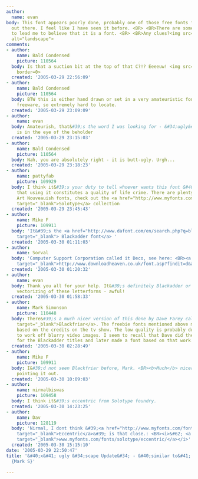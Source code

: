 ```yaml
---
author:
  name: evan
body: This font appears poorly done, probably one of those free fonts from the bazillion
  out there. I feel like I have seen it before. <BR> <BR>There are some consistencies
  to lead me to believe that it is a font. <BR> <BR>Any clues?<img src="http://www.typophile.com/forums/messages/83/68313.jpg"
  alt="landscape">
comments:
- author:
    name: Bald Condensed
    picture: 110564
  body: Is that a suction bit at the top of that C?!? Eeeeuw! <img src="http://www.typophile.com/forums/clipart/bigsmile.gif"
    border=0>
  created: '2005-03-29 22:56:09'
- author:
    name: Bald Condensed
    picture: 110564
  body: BTW this is either hand drawn or set in a very amateuristic font, <BR>so probably
    freeware, so extremely hard to locate.
  created: '2005-03-29 23:09:09'
- author:
    name: evan
  body: Amateurish, that&#39;s the word I was looking for - &#34;ugly&#34; - beauty
    is in the eye of the beholder
  created: '2005-03-29 23:15:03'
- author:
    name: Bald Condensed
    picture: 110564
  body: Nah, you are absolutely right - it is butt-ugly. Urgh...
  created: '2005-03-29 23:18:23'
- author:
    name: pattyfab
    picture: 109929
  body: I think it&#39;s your duty to tell whoever wants this font &#40;client, friend&#41;
    that using it constitutes a quality of life crime. There are plenty of lovely
    Art Nouveauish fonts, check out the <a href="http://www.myfonts.com/browse/foundry/solotype/?idtype=foundry&amp;itemsperpage=100&amp;resultcount=113&amp;page=1"
    target="_blank">Solotype</a> collection
  created: '2005-03-29 23:45:43'
- author:
    name: Mike F
    picture: 109911
  body: 'It&#39;s the <a href="http://www.dafont.com/en/search.php?q=blackadder&amp;nb_ppp_old=50&amp;page=1&amp;text=SCAPE+PDATE&amp;nb_ppp=50&amp;classt=alpha"
    target="_blank"> Blackadder font</a> '
  created: '2005-03-30 01:11:03'
- author:
    name: Sorval
  body: 'Computer Support Corporation called it Deco, see here: <BR><a href="http://www.downloadheaven.co.uk/font.asp?findit=d&amp;offset=80"
    target="_blank">http://www.downloadheaven.co.uk/font.asp?findit=d&amp;offset=80</a>'
  created: '2005-03-30 01:20:32'
- author:
    name: evan
  body: Thank you all for your help. It&#39;s definitely Blackadder or Deco, but the
    vectorizing of these letterforms - awful!
  created: '2005-03-30 01:58:33'
- author:
    name: Mark Simonson
    picture: 110448
  body: There&#39;s a much nicer version of this done by Dave Farey called <a href="http://www.identifont.com/show?3UY"
    target="_blank">Blackfriar</a>. The freebie fonts mentioned above must have been
    based on the credits on the tv show. The low quality is probably due to trying
    to work off blurry video images. I seem to recall that Dave did the lettering
    for the Blackadder titles and later made a font based on that work.
  created: '2005-03-30 02:28:49'
- author:
    name: Mike F
    picture: 109911
  body: I&#39;d not seen Blackfriar before, Mark. <BR><b>Much</b> nicer. Thanks for
    pointing it out.
  created: '2005-03-30 10:09:03'
- author:
    name: nirmalbiswas
    picture: 109458
  body: I think it&#39;s eccentric from Solotype foundry.
  created: '2005-03-30 14:23:25'
- author:
    name: Dav
    picture: 128119
  body: 'Nirmal, I dont think &#39;<a href="http://www.myfonts.com/fonts/solotype/eccentric/"
    target="_blank">Eccentric</a>&#39; is that close.: <BR><i>&#62; <a href="http://www.myfonts.com/fonts/solotype/eccentric/"
    target="_blank">www.myfonts.com/fonts/solotype/eccentric/</a></i>'
  created: '2005-03-30 15:15:10'
date: '2005-03-29 22:50:47'
title: '&#40;x&#41; ugly &#34;scape Update&#34; - &#40;similar to&#41; Blackfriar
  {Mark S}'

---
```

